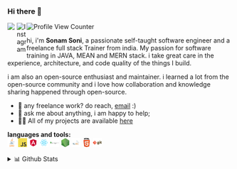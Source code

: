 ### Hi there 👋

<a href="https://www.linkedin.com/in/sonam-soni/">
  <img align="left" src="https://upload.wikimedia.org/wikipedia/commons/thumb/8/81/LinkedIn_icon.svg/2048px-LinkedIn_icon.svg.png" width="21px"/>
</a>
<a target="_blank" href="https://www.instagram.com/sonamsoni14/">
  <img align="left" target="_blank" alt="Instagram" width="22px" src="https://cdn.jsdelivr.net/npm/simple-icons@v3/icons/instagram.svg" />
</a>

![Profile View Counter](https://komarev.com/ghpvc/?username=sonam-niit)

hi, i'm <b>Sonam Soni</b>, a passionate self-taught software engineer and a freelance full stack Trainer from india. My passion for software training in JAVA, MEAN and MERN stack. i take great care in the experience, architecture, and code quality of the things I build.

i am also an open-source enthusiast and maintainer. i learned a lot from the open-source community and i love how collaboration and knowledge sharing happened through open-source.

  
- 💼 any freelance work? do reach, [email](mailto:sonam.gravity@gmail.com) :)
- 💬 ask me about anything, i am happy to help;
- 👩‍💻 All of my projects are available  [here](https://github.com/sonam-niit?tab=repositories)

**languages and tools:**  
<code><img height="20" src="https://raw.githubusercontent.com/github/explore/80688e429a7d4ef2fca1e82350fe8e3517d3494d/topics/java/java.png"></code>
<code><img height="20" src="https://raw.githubusercontent.com/github/explore/80688e429a7d4ef2fca1e82350fe8e3517d3494d/topics/javascript/javascript.png"></code>
<code><img height="20" src="https://raw.githubusercontent.com/github/explore/80688e429a7d4ef2fca1e82350fe8e3517d3494d/topics/angular/angular.png"></code>
<code><img height="20" src="https://raw.githubusercontent.com/github/explore/80688e429a7d4ef2fca1e82350fe8e3517d3494d/topics/react/react.png"></code>
<code><img height="20" src="https://raw.githubusercontent.com/github/explore/5c058a388828bb5fde0bcafd4bc867b5bb3f26f3/topics/mongodb/mongodb.png"></code>
<code><img height="20" src="https://raw.githubusercontent.com/github/explore/80688e429a7d4ef2fca1e82350fe8e3517d3494d/topics/nodejs/nodejs.png"></code>
<code><img height="20" src="https://raw.githubusercontent.com/github/explore/80688e429a7d4ef2fca1e82350fe8e3517d3494d/topics/mysql/mysql.png"></code>
<code><img height="20" src="https://raw.githubusercontent.com/github/explore/80688e429a7d4ef2fca1e82350fe8e3517d3494d/topics/html/html.png"></code>
<code><img height="20" src="https://raw.githubusercontent.com/github/explore/80688e429a7d4ef2fca1e82350fe8e3517d3494d/topics/git/git.png"></code>



<details>
<summary>📊 Github Stats</summary>

<p align="center"> <img src="https://github-readme-stats.vercel.app/api?username=sonam-niit&show_icons=true&theme=gotham" alt="Sonam Soni | Stats" />


<summary>📊 Most Used Languages</summary>

<p align="center"> <img src="https://github-readme-stats.vercel.app/api/top-langs/?username=sonam-niit&show_icons=true&theme=gotham" alt="Sonam Soni| Stats" />

</details>


